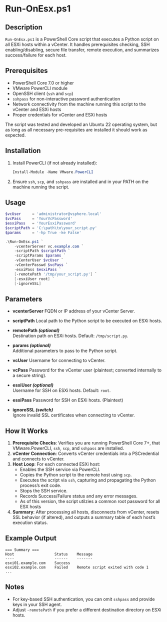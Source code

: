 # Run-OnEsx.ps1

## Description

`Run-OnEsx.ps1` is a PowerShell Core script that executes a Python script on all ESXi hosts within a vCenter. It handles prerequisites checking, SSH enabling/disabling, secure file transfer, remote execution, and summarizes success/failure for each host.

## Prerequisites

- PowerShell Core 7.0 or higher
- VMware PowerCLI module
- OpenSSH client (`ssh` and `scp`)
- `sshpass` for non-interactive password authentication
- Network connectivity from the machine running this script to the vCenter and ESXi hosts
- Proper credentials for vCenter and ESXi hosts

The script was tested and developed an Ubuntu 22 operating system, but as long as all necessary pre-requisites are installed it should work as expected.

## Installation

1. Install PowerCLI (if not already installed):
   ```powershell
   Install-Module -Name VMware.PowerCLI
   ```
2. Ensure `ssh`, `scp`, and `sshpass` are installed and in your PATH on the machine running the script.

## Usage

```powershell
$vcUser     = 'administrator@vsphere.local'
$vcPass     = 'YourVcPassword'
$esxiPass   = 'YourEsxiPassword'
$scriptPath = 'C:\path\to\your_script.py'
$params     = '-hp True -ke False'

.\Run-OnEsx.ps1 `
    -vcenterServer vc.example.com `
    -scriptPath $scriptPath `
    -scriptParams $params `
    -vCenterUser $vcUser `
    -vCenterPasswd $vcPass `
    -esxiPass $esxiPass `
    [-remotePath '/tmp/your_script.py'] `
    [-esxiUser root] `
    [-ignoreSSL]
```

## Parameters

- **vcenterServer**
  FQDN or IP address of your vCenter Server.

- **scriptPath**
  Local path to the Python script to be executed on ESXi hosts.

- **remotePath *(optional)***\
  Destination path on ESXi hosts. Default: `/tmp/script.py`.

- **params *(optional)***\
  Additional parameters to pass to the Python script.

- **vcUser**
  Username for connecting to vCenter.

- **vcPass**
  Password for the vCenter user (plaintext; converted internally to a secure string).

- **esxiUser *(optional)***\
  Username for SSH on ESXi hosts. Default: `root`.

- **esxiPass**
  Password for SSH on ESXi hosts. (Plaintext)

- **ignoreSSL *(switch)***\
  Ignore invalid SSL certificates when connecting to vCenter.

## How It Works

1. **Prerequisite Checks**: Verifies you are running PowerShell Core 7+, that VMware.PowerCLI, `ssh`, `scp`, and `sshpass` are installed.
2. **vCenter Connection**: Converts vCenter credentials into a PSCredential and connects to vCenter.
3. **Host Loop**: For each connected ESXi host:
   - Enables the SSH service via PowerCLI.
   - Copies the Python script to the remote host using `scp`.
   - Executes the script via `ssh`, capturing and propagating the Python process’s exit code.
   - Stops the SSH service.
   - Records Success/Failure status and any error messages.
   - As of this version, the script utilzies a common root password for all ESX hosts
4. **Summary**: After processing all hosts, disconnects from vCenter, resets SSL behavior (if altered), and outputs a summary table of each host’s execution status.

## Example Output

```
=== Summary ===
Host                  Status    Message
----                  ------    -------
esxi01.example.com    Success
esxi02.example.com    Failed    Remote script exited with code 1
...
```

## Notes

- For key-based SSH authentication, you can omit `sshpass` and provide keys in your SSH agent.
- Adjust `-remotePath` if you prefer a different destination directory on ESXi hosts.

